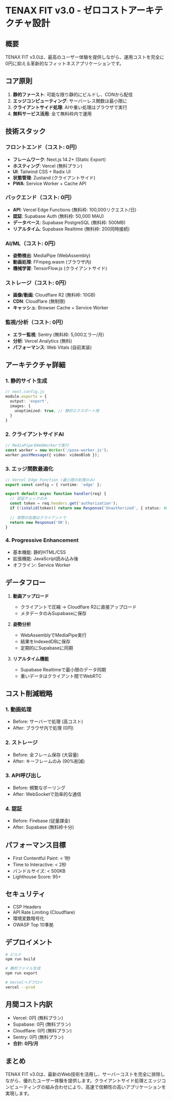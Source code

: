# TENAX FIT v3.0 - ゼロコストアーキテクチャ設計

## 概要
TENAX FIT v3.0は、最高のユーザー体験を提供しながら、運用コストを完全に0円に抑える革新的なフィットネスアプリケーションです。

## コア原則
1. **静的ファースト**: 可能な限り静的にビルドし、CDNから配信
2. **エッジコンピューティング**: サーバーレス関数は最小限に
3. **クライアントサイド処理**: AIや重い処理はブラウザで実行
4. **無料サービス活用**: 全て無料枠内で運用

## 技術スタック

### フロントエンド（コスト: 0円）
- **フレームワーク**: Next.js 14.2+ (Static Export)
- **ホスティング**: Vercel (無料プラン)
- **UI**: Tailwind CSS + Radix UI
- **状態管理**: Zustand (クライアントサイド)
- **PWA**: Service Worker + Cache API

### バックエンド（コスト: 0円）
- **API**: Vercel Edge Functions (無料枠: 100,000リクエスト/日)
- **認証**: Supabase Auth (無料枠: 50,000 MAU)
- **データベース**: Supabase PostgreSQL (無料枠: 500MB)
- **リアルタイム**: Supabase Realtime (無料枠: 200同時接続)

### AI/ML（コスト: 0円）
- **姿勢検出**: MediaPipe (WebAssembly)
- **動画処理**: FFmpeg.wasm (ブラウザ内)
- **機械学習**: TensorFlow.js (クライアントサイド)

### ストレージ（コスト: 0円）
- **画像/動画**: Cloudflare R2 (無料枠: 10GB)
- **CDN**: Cloudflare (無制限)
- **キャッシュ**: Browser Cache + Service Worker

### 監視/分析（コスト: 0円）
- **エラー監視**: Sentry (無料枠: 5,000エラー/月)
- **分析**: Vercel Analytics (無料)
- **パフォーマンス**: Web Vitals (自前実装)

## アーキテクチャ詳細

### 1. 静的サイト生成
```typescript
// next.config.js
module.exports = {
  output: 'export',
  images: {
    unoptimized: true, // 静的エクスポート用
  }
}
```

### 2. クライアントサイドAI
```typescript
// MediaPipeをWebWorkerで実行
const worker = new Worker('/pose-worker.js');
worker.postMessage({ video: videoBlob });
```

### 3. エッジ関数最適化
```typescript
// Vercel Edge Function (最小限の処理のみ)
export const config = { runtime: 'edge' };

export default async function handler(req) {
  // 認証チェックのみ
  const token = req.headers.get('authorization');
  if (!isValid(token)) return new Response('Unauthorized', { status: 401 });
  
  // 実際の処理はクライアントで
  return new Response('OK');
}
```

### 4. Progressive Enhancement
- 基本機能: 静的HTML/CSS
- 拡張機能: JavaScript読み込み後
- オフライン: Service Worker

## データフロー

1. **動画アップロード**
   - クライアントで圧縮 → Cloudflare R2に直接アップロード
   - メタデータのみSupabaseに保存

2. **姿勢分析**
   - WebAssemblyでMediaPipe実行
   - 結果をIndexedDBに保存
   - 定期的にSupabaseに同期

3. **リアルタイム機能**
   - Supabase Realtimeで最小限のデータ同期
   - 重いデータはクライアント間でWebRTC

## コスト削減戦略

### 1. 動画処理
- Before: サーバーで処理 (高コスト)
- After: ブラウザ内で処理 (0円)

### 2. ストレージ
- Before: 全フレーム保存 (大容量)
- After: キーフレームのみ (90%削減)

### 3. API呼び出し
- Before: 頻繁なポーリング
- After: WebSocketで効率的な通信

### 4. 認証
- Before: Firebase (従量課金)
- After: Supabase (無料枠十分)

## パフォーマンス目標
- First Contentful Paint: < 1秒
- Time to Interactive: < 2秒
- バンドルサイズ: < 500KB
- Lighthouse Score: 95+

## セキュリティ
- CSP Headers
- API Rate Limiting (Cloudflare)
- 環境変数暗号化
- OWASP Top 10準拠

## デプロイメント
```bash
# ビルド
npm run build

# 静的ファイル生成
npm run export

# Vercelへデプロイ
vercel --prod
```

## 月間コスト内訳
- Vercel: 0円 (無料プラン)
- Supabase: 0円 (無料プラン) 
- Cloudflare: 0円 (無料プラン)
- Sentry: 0円 (無料プラン)
- **合計: 0円/月**

## まとめ
TENAX FIT v3.0は、最新のWeb技術を活用し、サーバーコストを完全に排除しながら、優れたユーザー体験を提供します。クライアントサイド処理とエッジコンピューティングの組み合わせにより、高速で信頼性の高いアプリケーションを実現します。